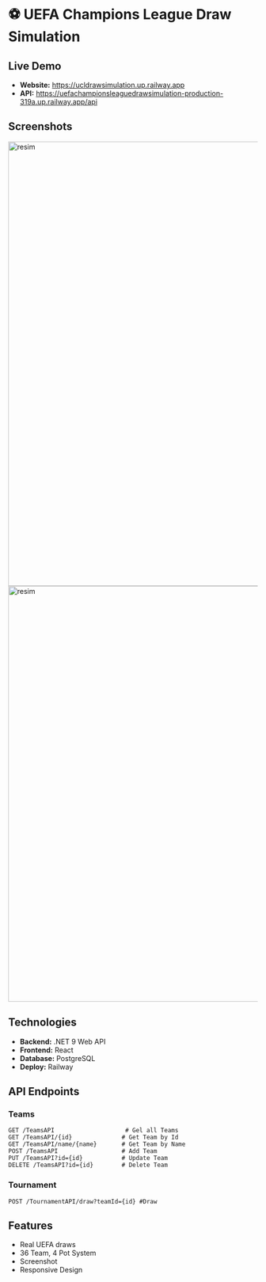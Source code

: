 # ⚽ UEFA Champions League Draw Simulation

## Live Demo
- **Website:** https://ucldrawsimulation.up.railway.app
- **API:** https://uefachampionsleaguedrawsimulation-production-319a.up.railway.app/api

## Screenshots
<img width="1726" height="898" alt="resim" src="https://github.com/user-attachments/assets/5beb4310-8512-4f74-bc52-cf9d6b9fd2a2" />
<img width="1749" height="840" alt="resim" src="https://github.com/user-attachments/assets/1a17cb85-8e32-4bf7-8a34-733bbc7cb023" />

## Technologies
- **Backend:** .NET 9 Web API
- **Frontend:** React
- **Database:** PostgreSQL
- **Deploy:** Railway

## API Endpoints
### Teams
```http
GET /TeamsAPI                    # Gel all Teams
GET /TeamsAPI/{id}              # Get Team by Id
GET /TeamsAPI/name/{name}       # Get Team by Name
POST /TeamsAPI                  # Add Team
PUT /TeamsAPI?id={id}           # Update Team
DELETE /TeamsAPI?id={id}        # Delete Team
```
### Tournament
```http
POST /TournamentAPI/draw?teamId={id} #Draw
```
## Features
- Real UEFA draws
- 36 Team, 4 Pot System 
- Screenshot
- Responsive Design
